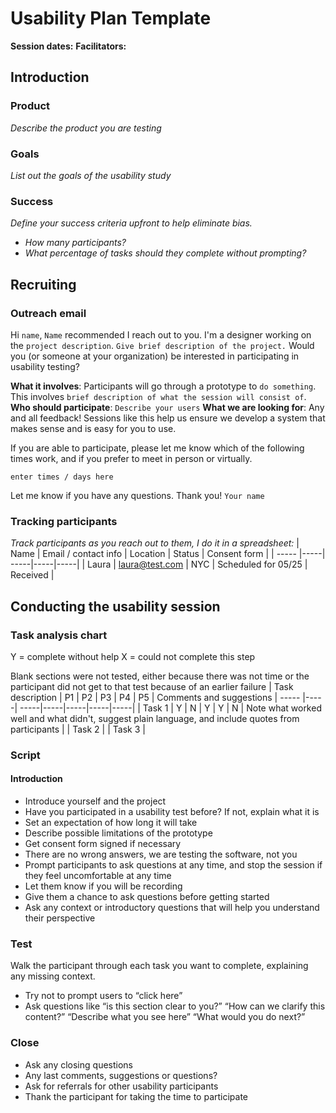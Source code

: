 # Usability Plan Template
**Session dates:**
**Facilitators:**

## Introduction
### Product
*Describe the product you are testing*
### Goals
*List out the goals of the usability study*
### Success
*Define your success criteria upfront to help eliminate bias.*
+ *How many participants?*
+ *What percentage of tasks should they complete without prompting?* 
## Recruiting
### Outreach email
Hi `name`, 
`Name` recommended I reach out to you. I'm a designer working on the `project description`. `Give brief description of the project.`  Would you (or someone at your organization) be interested in participating in usability testing?

**What it involves**: Participants will go through a prototype to `do something`. This involves `brief description of what the session will consist of`.
**Who should participate**: `Describe your users`
**What we are looking for**: Any and all feedback! Sessions like this help us ensure we develop a system that makes sense and is easy for you to use.

If you are able to participate, please let me know which of the following times work, and if you prefer to meet in person or virtually. 

`enter times / days here`

Let me know if you have any questions. Thank you! 
`Your name`

### Tracking participants
*Track participants as you reach out to them, I do it in a spreadsheet:*
| Name | Email / contact info | Location | Status  | Consent form |
| ----- |-----| -----|-----|-----|
| Laura | laura@test.com | NYC | Scheduled for 05/25 | Received |

## Conducting the usability session
### Task analysis chart
Y = complete without help
X = could not complete this step

Blank sections were not tested, either because there was not time or the participant did not get to that test because of an earlier failure
| Task description | P1 | P2 | P3  | P4 | P5 | Comments and suggestions
| ----- |-----| -----|-----|-----|-----|-----|
| Task 1 | Y | N | Y | Y | N | Note what worked well and what didn't, suggest plain language, and include quotes from participants |
| Task 2 | 
| Task 3 | 

### Script
#### Introduction
* Introduce yourself and the project
* Have you participated in a usability test before? If not, explain what it is
* Set an expectation of how long it will take
* Describe possible limitations of the prototype 
* Get consent form signed if necessary
* There are no wrong answers, we are testing the software, not you 
* Prompt participants to ask questions at any time, and stop the session if they feel uncomfortable at any time
* Let them know if you will be recording
* Give them a chance to ask questions before getting started
* Ask any context or introductory questions that will help you understand their perspective


### Test
Walk the participant through each task you want to complete, explaining any missing context. 
* Try not to prompt users to “click here” 
* Ask questions like “is this section clear to you?” “How can we clarify this content?” “Describe what you see here” “What would you do next?”
### Close
* Ask any closing questions
* Any last comments, suggestions or questions?
* Ask for referrals for other usability participants
* Thank the participant for taking the time to participate



